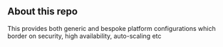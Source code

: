 ## About this repo

This provides both generic and bespoke platform configurations which border on security, high availability, auto-scaling etc
